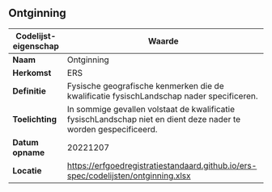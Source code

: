 ﻿## Ontginning
| **Codelijst-eigenschap** | **Waarde** |
| ---- | ---- |
| **Naam** | Ontginning |
| **Herkomst** | ERS |
| **Definitie** | Fysische geografische kenmerken die de kwalificatie fysischLandschap nader specificeren. |
| **Toelichting** | In sommige gevallen volstaat de kwalificatie fysischLandschap niet en dient deze nader te worden gespecificeerd. |
| **Datum opname** | 20221207 |
| **Locatie** | https://erfgoedregistratiestandaard.github.io/ers-spec/codelijsten/ontginning.xlsx |
